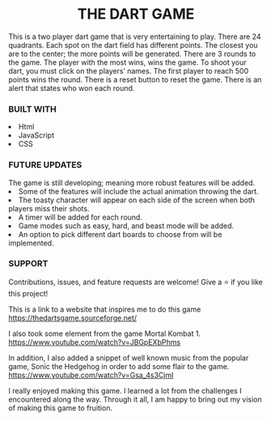 <h1 align="center">THE DART GAME</h1>
This is a two player dart game that is very entertaining  to play.
There are 24 quadrants. Each spot on the dart field has different points. The closest you are to the center; the more points will be generated. 
There are 3 rounds to the game. The player with the most wins, wins the game.
To shoot your dart, you must click on the players’ names.
The first player to reach 500 points wins the round.
There is a reset button to reset the game. 
There is an alert that states who won each round.

<h3>BUILT WITH</h3>
<li>Html</li>
<li>JavaScript</li>
<li>CSS</li>


<h3>FUTURE UPDATES</h3>
The game is still developing; meaning more robust features will be added.
<li>Some of the features will include the actual animation throwing the dart.</li> 
<li>The toasty character will appear on each side of the screen when both players miss their shots.</li> 
<li>A timer will be added for each round.</li> 
<li>Game modes such as easy, hard, and beast mode will be added.</li>
<li>An option to pick different dart boards to choose from will be implemented.</li> 


<h3>SUPPORT</h3>
Contributions, issues, and feature requests are welcome!
Give a ⭐️ if you like this project!


This is a link to a website that inspires me to do this game https://thedartsgame.sourceforge.net/ 


I also took some element from the game Mortal Kombat 1. https://www.youtube.com/watch?v=JBGpEXbPhms

In addition, I also added a snippet of well known music from the popular game, Sonic the Hedgehog in order to add some flair to the game. https://www.youtube.com/watch?v=Gsa_4s3CjmI  

I really enjoyed making this game. I learned a lot from the challenges I encountered along the way. Through it all, I am happy to bring out my vision of making this game to fruition. 
  






